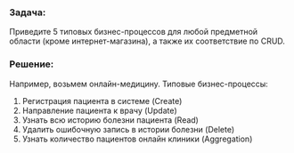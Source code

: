 ### Задача:
Приведите 5 типовых бизнес-процессов для любой предметной области (кроме интернет-магазина),
а также их соответствие по CRUD.

### Решение:
Например, возьмем онлайн-медицину. Типовые бизнес-процессы:
1. Регистрация пациента в системе (Create)
2. Направление пациента к врачу (Update)
3. Узнать всю историю болезни пациента (Read)
4. Удалить ошибочную запись в истории болезни (Delete)
5. Узнать количество пациентов онлайн клиники (Aggregation)